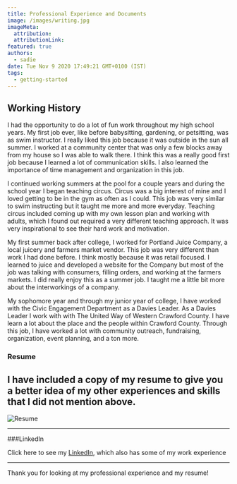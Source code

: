 ```yaml
---
title: Professional Experience and Documents
image: /images/writing.jpg
imageMeta:
  attribution:
  attributionLink:
featured: true
authors:
  - sadie
date: Tue Nov 9 2020 17:49:21 GMT+0100 (IST)
tags:
  - getting-started
---
```

## Working History

I had the opportunity to do a lot of fun work throughout my high school years. My first job ever, like before babysitting, gardening, or petsitting, was as swim instructor. I really liked this job because it was outside in the sun all summer. I worked at a community center that was only a few blocks away from my house so I was able to walk there. I think this was a really good first job because I learned a lot of communication skills. I also learned the importance of time management and organization in this job.

I continued working summers at the pool for a couple years and during the school year I began teaching circus. Circus was a big interest of mine and I loved getting to be in the gym as often as I could. This job was very similar to swim instructing but it taught me more and more everyday. Teaching circus included coming up with my own lesson plan and working with adults, which I found out required a very different teaching approach. It was very inspirational to see their hard work and motivation.

My first summer back after college, I worked for Portland Juice Company, a local juicery and farmers market vendor. This job was very different than work I had done before. I think mostly because it was retail focused. I learned to juice and developed a website for the Company but most of the job was talking with consumers, filling orders, and working at the farmers markets. I did really enjoy this as a summer job. I taught me a little bit more about the interworkings of a company.

My sophomore year and through my junior year of college, I have worked with the Civic Engagement Department as a Davies Leader. As a Davies Leader I work with with The United Way of Western Crawford County. I have learn a lot about the place and the people within Crawford County. Through this job, I have worked a lot with community outreach, fundraising, organization, event planning, and a ton more.


### Resume

I have included a copy of my resume to give you a better idea of my other experiences and skills that I did not mention above.
 ---

![Resume](/images/resume.jpg)

---
###LinkedIn

Click here to see my [LinkedIn](https://www.linkedin.com/in/sadie-brown-ab09151b8/), which also has some of my work experience

---

Thank you for looking at my professional experience and my resume!
